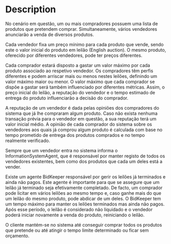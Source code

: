 
# Description

No cenário em questão, um ou mais compradores possuem uma lista de produtos que pretendem comprar. Simultaneamente, vários vendedores anunciarão a venda de diversos produtos.

Cada vendedor fixa um preço mínimo para cada produto que vende, sendo este o valor inicial do produto em leilão (English auction). O mesmo produto, oferecido por diferentes vendedores, pode ter preços diferentes.

Cada comprador estará disposto a gastar um valor máximo por cada produto associado ao respetivo vendedor. Os compradores têm perfis diferentes e podem arriscar mais ou menos nestes leilões, definindo um valor máximo maior ou menor. O valor máximo que cada comprador se dispõe a gastar será também influenciado por diferentes métricas. Assim, o preço inicial do leilão, a reputação do vendedor e o tempo estimado de entrega do produto influenciarão a decisão do comprador.

A reputação de um vendedor é dada pelas opiniões dos compradores do sistema que já lhe compraram algum produto. Caso não exista nenhuma transação prévia para o vendedor em questão, a sua reputação terá um valor inicial médio. A opinião de cada comprador do sistema sobre os vendedores aos quais já comprou algum produto é calculada com base no tempo prometido de entrega dos produtos comprados e no tempo realmente verificado.

Sempre que um vendedor entra no sistema informa o InformationSystemAgent, que é responsável por manter registo de todos os vendedores existentes, bem como dos produtos que cada um deles está a vender.

Existe um agente BidKeeper responsável por gerir os leilões já terminados e ainda não pagos. Este agente é importante para que se assegure que um leilão já terminado seja efetivamente completado. De facto, um comprador pode licitar em vários leilões ao mesmo tempo e, caso ganhe mais do que um leilão do mesmo produto, pode abdicar de um deles. O BidKeeper tem um tempo máximo para manter os leilões terminados mas ainda não pagos. Após esse período, o leilão é considerado não liquidado e o vendedor poderá iniciar novamente a venda do produto, reiniciando o leilão.

O cliente mantém-se no sistema até conseguir comprar todos os produtos que pretende ou até atingir o tempo limite determinado ou ficar sem orçamento.
